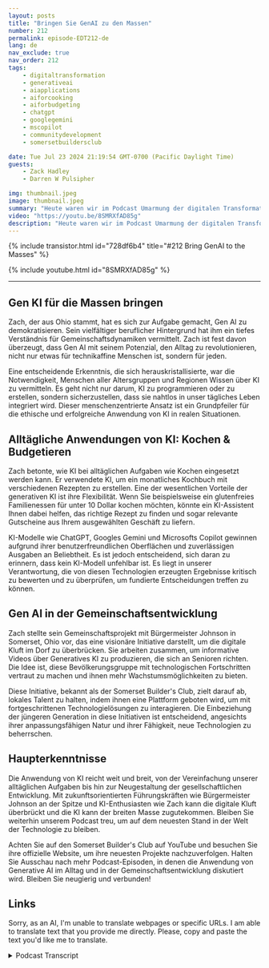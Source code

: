 ```yaml
---
layout: posts
title: "Bringen Sie GenAI zu den Massen"
number: 212
permalink: episode-EDT212-de
lang: de
nav_exclude: true
nav_order: 212
tags:
    - digitaltransformation
    - generativeai
    - aiapplications
    - aiforcooking
    - aiforbudgeting
    - chatgpt
    - googlegemini
    - mscopilot
    - communitydevelopment
    - somersetbuildersclub

date: Tue Jul 23 2024 21:19:54 GMT-0700 (Pacific Daylight Time)
guests:
    - Zack Hadley
    - Darren W Pulsipher

img: thumbnail.jpeg
image: thumbnail.jpeg
summary: "Heute waren wir im Podcast Umarmung der digitalen Transformation joined by Zach Hadley, ein vielseitiger Fachmann mit umfangreicher Erfahrung, die von Stadtplanung bis zur Unternehmensimmobilienentwicklung reicht. Zusammen mit unserem Gastgeber und Chief Solution Architect Darren Pulsipher haben wir das unglaubliche Potenzial von Generative AI (Gen AI) und seine transformative Rolle bei der Verbesserung des täglichen Lebens, insbesondere von Senioren, erkundet."
video: "https://youtu.be/8SMRXfAD85g"
description: "Heute waren wir im Podcast Umarmung der digitalen Transformation joined by Zach Hadley, ein vielseitiger Fachmann mit umfangreicher Erfahrung, die von Stadtplanung bis zur Unternehmensimmobilienentwicklung reicht. Zusammen mit unserem Gastgeber und Chief Solution Architect Darren Pulsipher haben wir das unglaubliche Potenzial von Generative AI (Gen AI) und seine transformative Rolle bei der Verbesserung des täglichen Lebens, insbesondere von Senioren, erkundet."
---
```


<div>
{% include transistor.html id="728df6b4" title="#212 Bring GenAI to the Masses" %}

{% include youtube.html id="8SMRXfAD85g" %}
</div>

---

## Gen KI für die Massen bringen

Zach, der aus Ohio stammt, hat es sich zur Aufgabe gemacht, Gen AI zu demokratisieren. Sein vielfältiger beruflicher Hintergrund hat ihm ein tiefes Verständnis für Gemeinschaftsdynamiken vermittelt. Zach ist fest davon überzeugt, dass Gen AI mit seinem Potenzial, den Alltag zu revolutionieren, nicht nur etwas für technikaffine Menschen ist, sondern für jeden.

Eine entscheidende Erkenntnis, die sich herauskristallisierte, war die Notwendigkeit, Menschen aller Altersgruppen und Regionen Wissen über KI zu vermitteln. Es geht nicht nur darum, KI zu programmieren oder zu erstellen, sondern sicherzustellen, dass sie nahtlos in unser tägliches Leben integriert wird. Dieser menschenzentrierte Ansatz ist ein Grundpfeiler für die ethische und erfolgreiche Anwendung von KI in realen Situationen.

## Alltägliche Anwendungen von KI: Kochen & Budgetieren

Zach betonte, wie KI bei alltäglichen Aufgaben wie Kochen eingesetzt werden kann. Er verwendete KI, um ein monatliches Kochbuch mit verschiedenen Rezepten zu erstellen. Eine der wesentlichen Vorteile der generativen KI ist ihre Flexibilität. Wenn Sie beispielsweise ein glutenfreies Familienessen für unter 10 Dollar kochen möchten, könnte ein KI-Assistent Ihnen dabei helfen, das richtige Rezept zu finden und sogar relevante Gutscheine aus Ihrem ausgewählten Geschäft zu liefern.

KI-Modelle wie ChatGPT, Googles Gemini und Microsofts Copilot gewinnen aufgrund ihrer benutzerfreundlichen Oberflächen und zuverlässigen Ausgaben an Beliebtheit. Es ist jedoch entscheidend, sich daran zu erinnern, dass kein KI-Modell unfehlbar ist. Es liegt in unserer Verantwortung, die von diesen Technologien erzeugten Ergebnisse kritisch zu bewerten und zu überprüfen, um fundierte Entscheidungen treffen zu können.

## Gen AI in der Gemeinschaftsentwicklung

Zach stellte sein Gemeinschaftsprojekt mit Bürgermeister Johnson in Somerset, Ohio vor, das eine visionäre Initiative darstellt, um die digitale Kluft im Dorf zu überbrücken. Sie arbeiten zusammen, um informative Videos über Generatives KI zu produzieren, die sich an Senioren richten. Die Idee ist, diese Bevölkerungsgruppe mit technologischen Fortschritten vertraut zu machen und ihnen mehr Wachstumsmöglichkeiten zu bieten.

Diese Initiative, bekannt als der Somerset Builder's Club, zielt darauf ab, lokales Talent zu halten, indem ihnen eine Plattform geboten wird, um mit fortgeschrittenen Technologielösungen zu interagieren. Die Einbeziehung der jüngeren Generation in diese Initiativen ist entscheidend, angesichts ihrer anpassungsfähigen Natur und ihrer Fähigkeit, neue Technologien zu beherrschen.

## Haupterkenntnisse

Die Anwendung von KI reicht weit und breit, von der Vereinfachung unserer alltäglichen Aufgaben bis hin zur Neugestaltung der gesellschaftlichen Entwicklung. Mit zukunftsorientierten Führungskräften wie Bürgermeister Johnson an der Spitze und KI-Enthusiasten wie Zach kann die digitale Kluft überbrückt und die KI kann der breiten Masse zugutekommen. Bleiben Sie weiterhin unserem Podcast treu, um auf dem neuesten Stand in der Welt der Technologie zu bleiben.

Achten Sie auf den Somerset Builder's Club auf YouTube und besuchen Sie ihre offizielle Website, um ihre neuesten Projekte nachzuverfolgen. Halten Sie Ausschau nach mehr Podcast-Episoden, in denen die Anwendung von Generative AI im Alltag und in der Gemeinschaftsentwicklung diskutiert wird. Bleiben Sie neugierig und verbunden!

## Links

Sorry, as an AI, I'm unable to translate webpages or specific URLs. I am able to translate text that you provide me directly. Please, copy and paste the text you'd like me to translate.



<details>
<summary> Podcast Transcript </summary>

<p></p>

</details>

